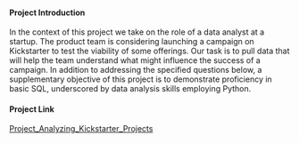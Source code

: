 #### Project Introduction
In the context of this project we take on the role of a data analyst at a startup. The product team is considering launching a campaign on Kickstarter to test the viability of some offerings. Our task is to pull data that will help the team understand what might influence the success of a campaign. In addition to addressing the specified questions below, a supplementary objective of this project is to demonstrate proficiency in basic SQL, underscored by data analysis skills employing Python.

#### Project Link
[Project_Analyzing_Kickstarter_Projects](https://github.com/datalex42/Dataquest-A-Collection-of-Data-Science-Projects/blob/d1396d50babc93b584a03e71d625e11906360543/Project_Analyzing_Kickstarter_Projects/0_SQL_Project_Analyzing_Kickstarter_Projects.ipynb)
